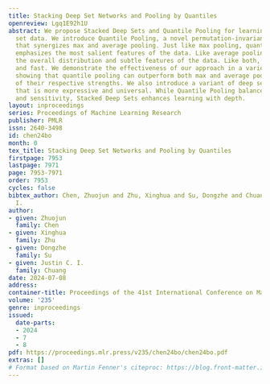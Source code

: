 ```yaml
---
title: Stacking Deep Set Networks and Pooling by Quantiles
openreview: Lgq1E92h1U
abstract: We propose Stacked Deep Sets and Quantile Pooling for learning tasks on
  set data. We introduce Quantile Pooling, a novel permutation-invariant pooling operation
  that synergizes max and average pooling. Just like max pooling, quantile pooling
  emphasizes the most salient features of the data. Like average pooling, it captures
  the overall distribution and subtle features of the data. Like both, it is lightweight
  and fast. We demonstrate the effectiveness of our approach in a variety of tasks,
  showing that quantile pooling can outperform both max and average pooling in each
  of their respective strengths. We also introduce a variant of deep set networks
  that is more expressive and universal. While Quantile Pooling balances robustness
  and sensitivity, Stacked Deep Sets enhances learning with depth.
layout: inproceedings
series: Proceedings of Machine Learning Research
publisher: PMLR
issn: 2640-3498
id: chen24bo
month: 0
tex_title: Stacking Deep Set Networks and Pooling by Quantiles
firstpage: 7953
lastpage: 7971
page: 7953-7971
order: 7953
cycles: false
bibtex_author: Chen, Zhuojun and Zhu, Xinghua and Su, Dongzhe and Chuang, Justin C.
  I.
author:
- given: Zhuojun
  family: Chen
- given: Xinghua
  family: Zhu
- given: Dongzhe
  family: Su
- given: Justin C. I.
  family: Chuang
date: 2024-07-08
address:
container-title: Proceedings of the 41st International Conference on Machine Learning
volume: '235'
genre: inproceedings
issued:
  date-parts:
  - 2024
  - 7
  - 8
pdf: https://proceedings.mlr.press/v235/chen24bo/chen24bo.pdf
extras: []
# Format based on Martin Fenner's citeproc: https://blog.front-matter.io/posts/citeproc-yaml-for-bibliographies/
---
```

